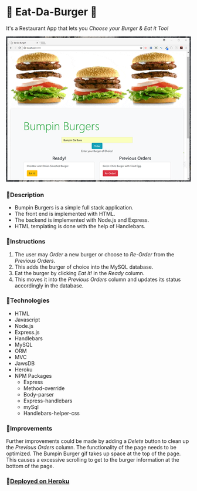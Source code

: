 # 🍔 Eat-Da-Burger 🍔
It's a Restaurant App that lets you *Choose your Burger &amp; Eat it Too!*  

![Home.html](screenShots/home.png)

### 🍔Description
* Bumpin Burgers is a simple full stack application. 
* The front end is implemented with HTML.
* The backend is implemented with Node.js and Express.  
* HTML templating is done with the help of Handlebars.

### 🍔Instructions
1. The user may *Order* a new burger or choose to *Re-Order* from the *Previous Orders*.
2. This adds the burger of choice into the MySQL database.   
3. Eat the burger by clicking *Eat It!* in the *Ready* column.
4. This moves it into the *Previous Orders* column and updates its status accordingly in the database.

### 🍔Technologies

* HTML
* Javascript
* Node.js
* Express.js
* Handlebars
* MySQL
* ORM
* MVC
* JawsDB
* Heroku
* NPM Packages
    * Express
    * Method-override
    * Body-parser
    * Express-handlebars
    * mySql
    * Handlebars-helper-css

### 🍔Improvements

Further improvements could be made by adding a *Delete* button to clean up the *Previous Orders* column.
 The functionality of the page needs to be optimized.  The Bumpin Burger gif takes up space at the top of the page. 
This causes a excessive scrolling to get to the burger information at the bottom of the page. 


### 🍔**[Deployed on Heroku](https://powerful-springs-38381.herokuapp.com/)**